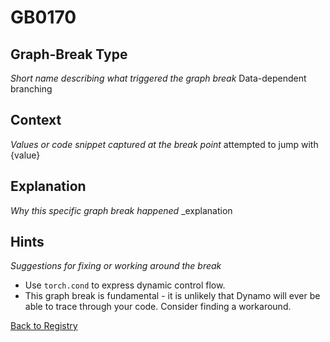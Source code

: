 # GB0170

## Graph-Break Type
*Short name describing what triggered the graph break*
Data-dependent branching

## Context
*Values or code snippet captured at the break point*
attempted to jump with {value}

## Explanation
*Why this specific graph break happened*
_explanation

## Hints
*Suggestions for fixing or working around the break*
- Use `torch.cond` to express dynamic control flow.
- This graph break is fundamental - it is unlikely that Dynamo will ever be able to trace through your code. Consider finding a workaround.



[Back to Registry](../index.md)

